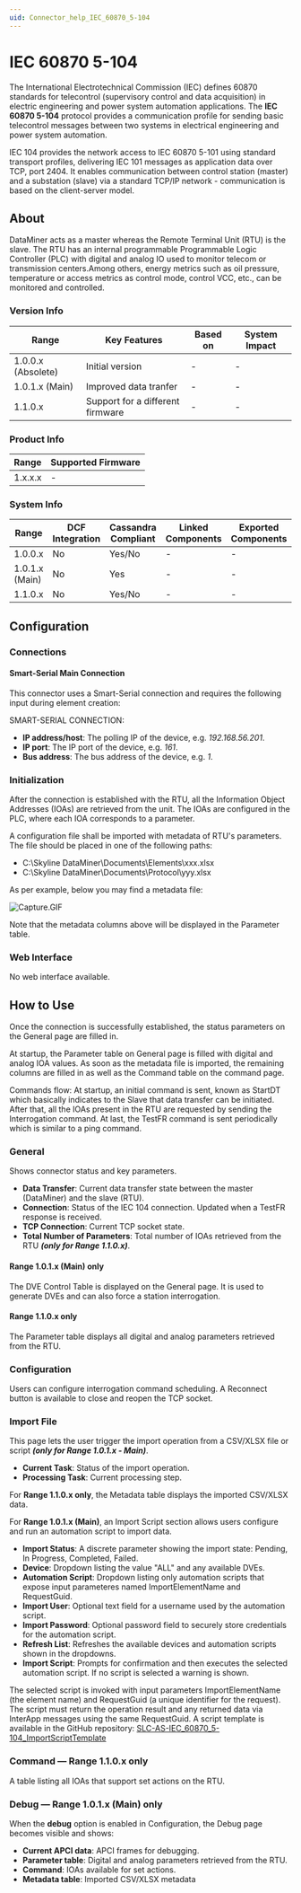 ```yaml
---
uid: Connector_help_IEC_60870_5-104
---
```


# IEC 60870 5-104

The International Electrotechnical Commission (IEC) defines 60870 standards for telecontrol (supervisory control and data acquisition) in electric engineering and power system automation applications. The **IEC 60870 5-104** protocol provides a communication profile for sending basic telecontrol messages between two systems in electrical engineering and power system automation.

IEC 104 provides the network access to IEC 60870 5-101 using standard transport profiles, delivering IEC 101 messages as application data over TCP, port 2404. It enables communication between control station (master) and a substation (slave) via a standard TCP/IP network - communication is based on the client-server model.

## About

DataMiner acts as a master whereas the Remote Terminal Unit (RTU) is the slave. The RTU has an internal programmable Programmable Logic Controller (PLC) with digital and analog IO used to monitor telecom or transmission centers.Among others, energy metrics such as oil pressure, temperature or access metrics as control mode, control VCC, etc., can be monitored and controlled.

### Version Info

| Range     | Key Features                 | Based on     | System Impact     |
|-----------|------------------------------|--------------|-------------------|
| 1.0.0.x (Absolete)   | Initial version   | -            | -                 |
| 1.0.1.x (Main)  | Improved data tranfer   | -            | -                 |
| 1.1.0.x   | Support for a different firmware  | -            | -                 |

### Product Info

| Range     | Supported Firmware     |
|-----------|------------------------|
| 1.x.x.x   | -                      |

### System Info

| Range     | DCF Integration     | Cassandra Compliant     | Linked Components     | Exported Components     |
|-----------|---------------------|-------------------------|-----------------------|-------------------------|
| 1.0.0.x   | No                  | Yes/No                  | -                     | -                       |
| 1.0.1.x (Main)   | No                  | Yes                  | -                     | -                       |
| 1.1.0.x   | No                  | Yes/No                  | -                     | -                       |

## Configuration

### Connections

#### Smart-Serial Main Connection

This connector uses a Smart-Serial connection and requires the following input during element creation:

SMART-SERIAL CONNECTION:

- **IP address/host**: The polling IP of the device, e.g. *192.168.56.201*.
- **IP port**: The IP port of the device, e.g. *161*.
- **Bus address**: The bus address of the device, e.g. *1*.

### Initialization

After the connection is established with the RTU, all the Information Object Addresses (IOAs) are retrieved from the unit. The IOAs are configured in the PLC, where each IOA corresponds to a parameter.

A configuration file shall be imported with metadata of RTU's parameters. The file should be placed in one of the following paths:

- C:\Skyline DataMiner\Documents\Elements\xxx.xlsx
- C:\Skyline DataMiner\Documents\Protocol\yyy.xlsx

As per example, below you may find a metadata file:

![Capture.GIF](~/connector/images/IEC_60870_5-104_Capture.GIF)

Note that the metadata columns above will be displayed in the Parameter table.

### Web Interface

No web interface available.

## How to Use

Once the connection is successfully established, the status parameters on the General page are filled in.

At startup, the Parameter table on General page is filled with digital and analog IOA values. As soon as the metadata file is imported, the remaining columns are filled in as well as the Command table on the command page.

Commands flow:
At startup, an initial command is sent, known as StartDT which basically indicates to the Slave that data transfer can be initiated. After that, all the IOAs present in the RTU are requested by sending the Interrogation command. At last, the TestFR command is sent periodically which is similar to a ping command.

### General

Shows connector status and key parameters.

- **Data Transfer**: Current data transfer state between the master (DataMiner) and the slave (RTU).
- **Connection**: Status of the IEC 104 connection. Updated when a TestFR response is received.
- **TCP Connection**: Current TCP socket state.
- **Total Number of Parameters**: Total number of IOAs retrieved from the RTU ***(only for Range 1.1.0.x)***.

#### Range 1.0.1.x (Main) only
The DVE Control Table is displayed on the General page. It is used to generate DVEs and can also force a station interrogation.

#### Range 1.1.0.x only
The Parameter table displays all digital and analog parameters retrieved from the RTU.

### Configuration
Users can configure interrogation command scheduling. A Reconnect button is available to close and reopen the TCP socket.

### Import File
This page lets the user trigger the import operation from a CSV/XLSX file or script ***(only for Range 1.0.1.x - Main)***.

- **Current Task**: Status of the import operation.
- **Processing Task**: Current processing step.

For **Range 1.1.0.x only**, the Metadata table displays the imported CSV/XLSX data.

For **Range 1.0.1.x (Main)**, an Import Script section allows users configure and run an automation script to import data.
- **Import Status**: A discrete parameter showing the import state: Pending, In Progress, Completed, Failed.
- **Device**: Dropdown listing the value "ALL" and any available DVEs.
- **Automation Script**: Dropdown listing only automation scripts that expose input parameteres named ImportElementName and RequestGuid.
- **Import User**: Optional text field for a username used by the automation script.
- **Import Password**: Optional password field to securely store credentials for the automation script.
- **Refresh List**: Refreshes the available devices and automation scripts shown in the dropdowns.
- **Import Script**: Prompts for confirmation and then executes the selected automation script. If no script is selected a warning is shown.

The selected script is invoked with input parameters ImportElementName (the element name) and RequestGuid (a unique identifier for the request). The script must return the operation result and any returned data via InterApp messages using the same RequestGuid.
A script template is available in the GitHub repository: [SLC-AS-IEC_60870_5-104_ImportScriptTemplate](https://github.com/SkylineCommunications/SLC-AS-IEC_60870_5-104_ImportScriptTemplate)

### Command — Range 1.1.0.x only
A table listing all IOAs that support set actions on the RTU.

### Debug — Range 1.0.1.x (Main) only
When the **debug** option is enabled in Configuration, the Debug page becomes visible and shows:

- **Current APCI data**: APCI frames for debugging.
- **Parameter table**: Digital and analog parameters retrieved from the RTU.
- **Command**: IOAs available for set actions.
- **Metadata table**: Imported CSV/XLSX metadata

